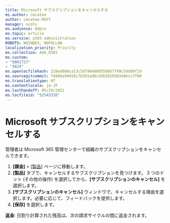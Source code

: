 ```yaml
---
title: Microsoft サブスクリプションをキャンセルする
ms.author: cmcatee
author: cmcatee-MSFT
manager: scotv
ms.audience: Admin
ms.topic: article
ms.service: o365-administration
ROBOTS: NOINDEX, NOFOLLOW
localization_priority: Priority
ms.collection: Adm_O365
ms.custom:
- "9001727"
- "3824"
ms.openlocfilehash: 218ed088ca13c5d7964600559857f49c5dd00f19
ms.sourcegitcommit: f4866e94918c7b591ad0cd3b58169d340bcc7f00
ms.translationtype: HT
ms.contentlocale: ja-JP
ms.lasthandoff: 05/19/2021
ms.locfileid: "52543330"
---
```

# <a name="cancel-your-microsoft-subscription"></a>Microsoft サブスクリプションをキャンセルする

管理者は Microsoft 365 管理センターで組織のサブスクリプションをキャンセルできます。

1. **[課金]** \> [[製品]](https://go.microsoft.com/fwlink/p/?linkid=842054) ページに移動します。
2. **[製品]** タブで、キャンセルするサブスクリプションを見つけます。 3 つのドット (その他の操作) を選択してから、**[サブスクリプションのキャンセル]** を選択します。
3. **[サブスクリプションのキャンセル]** ウィンドウで、キャンセルする理由を選択します。必要に応じて、フィードバックを提供します。
4. **[保存]** を選択します。

**返金**: 日割り計算された残高は、次の請求サイクルの間に返金されます。